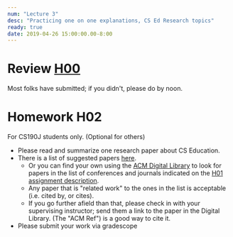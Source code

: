 ```yaml
---
num: "Lecture 3"
desc: "Practicing one on one explanations, CS Ed Research topics"
ready: true
date: 2019-04-26 15:00:00.00-8:00
---
```


# Review [H00]({{site.url}}/hwk/h00/) 

Most folks have submitted; if you didn't, please do by noon.

# Homework H02

For CS190J students only. (Optional for others)

* Please read and summarize one research paper about CS Education.
* There is a list of suggested papers [here](/info/papers/).  
   * Or you can find your own using the [ACM Digital Library](https://dl.acm.org) to look for papers in the list of conferences and journals indicated on the [H01 assignment description](/hwk/h01/).  
   * Any paper that is "related work" to the ones in the list is acceptable (i.e. cited by, or cites).
   * If you go further afield than that, please check in with your supervising instructor; send them a link to the paper in the Digital Library.  (The "ACM Ref") is a good way to cite it.
* Please submit your work via gradescope



